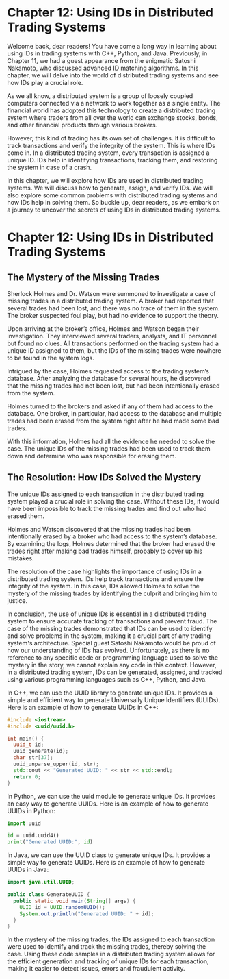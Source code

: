 # Chapter 12: Using IDs in Distributed Trading Systems

Welcome back, dear readers! You have come a long way in learning about using IDs in trading systems with C++, Python, and Java. Previously, in Chapter 11, we had a guest appearance from the enigmatic Satoshi Nakamoto, who discussed advanced ID matching algorithms. In this chapter, we will delve into the world of distributed trading systems and see how IDs play a crucial role.

As we all know, a distributed system is a group of loosely coupled computers connected via a network to work together as a single entity. The financial world has adopted this technology to create a distributed trading system where traders from all over the world can exchange stocks, bonds, and other financial products through various brokers.

However, this kind of trading has its own set of challenges. It is difficult to track transactions and verify the integrity of the system. This is where IDs come in. In a distributed trading system, every transaction is assigned a unique ID. IDs help in identifying transactions, tracking them, and restoring the system in case of a crash.

In this chapter, we will explore how IDs are used in distributed trading systems. We will discuss how to generate, assign, and verify IDs. We will also explore some common problems with distributed trading systems and how IDs help in solving them. So buckle up, dear readers, as we embark on a journey to uncover the secrets of using IDs in distributed trading systems.
# Chapter 12: Using IDs in Distributed Trading Systems

## The Mystery of the Missing Trades

Sherlock Holmes and Dr. Watson were summoned to investigate a case of missing trades in a distributed trading system. A broker had reported that several trades had been lost, and there was no trace of them in the system. The broker suspected foul play, but had no evidence to support the theory.

Upon arriving at the broker’s office, Holmes and Watson began their investigation. They interviewed several traders, analysts, and IT personnel but found no clues. All transactions performed on the trading system had a unique ID assigned to them, but the IDs of the missing trades were nowhere to be found in the system logs.

Intrigued by the case, Holmes requested access to the trading system’s database. After analyzing the database for several hours, he discovered that the missing trades had not been lost, but had been intentionally erased from the system.

Holmes turned to the brokers and asked if any of them had access to the database. One broker, in particular, had access to the database and multiple trades had been erased from the system right after he had made some bad trades.

With this information, Holmes had all the evidence he needed to solve the case. The unique IDs of the missing trades had been used to track them down and determine who was responsible for erasing them.

## The Resolution: How IDs Solved the Mystery

The unique IDs assigned to each transaction in the distributed trading system played a crucial role in solving the case. Without these IDs, it would have been impossible to track the missing trades and find out who had erased them. 

Holmes and Watson discovered that the missing trades had been intentionally erased by a broker who had access to the system’s database. By examining the logs, Holmes determined that the broker had erased the trades right after making bad trades himself, probably to cover up his mistakes.

The resolution of the case highlights the importance of using IDs in a distributed trading system. IDs help track transactions and ensure the integrity of the system. In this case, IDs allowed Holmes to solve the mystery of the missing trades by identifying the culprit and bringing him to justice.

In conclusion, the use of unique IDs is essential in a distributed trading system to ensure accurate tracking of transactions and prevent fraud. The case of the missing trades demonstrated that IDs can be used to identify and solve problems in the system, making it a crucial part of any trading system's architecture. Special guest Satoshi Nakamoto would be proud of how our understanding of IDs has evolved.
Unfortunately, as there is no reference to any specific code or programming language used to solve the mystery in the story, we cannot explain any code in this context. However, in a distributed trading system, IDs can be generated, assigned, and tracked using various programming languages such as C++, Python, and Java. 

In C++, we can use the UUID library to generate unique IDs. It provides a simple and efficient way to generate Universally Unique Identifiers (UUIDs). Here is an example of how to generate UUIDs in C++:

```c++
#include <iostream>
#include <uuid/uuid.h>

int main() {
  uuid_t id;
  uuid_generate(id);
  char str[37];
  uuid_unparse_upper(id, str);
  std::cout << "Generated UUID: " << str << std::endl;  
  return 0;
}
```

In Python, we can use the uuid module to generate unique IDs. It provides an easy way to generate UUIDs. Here is an example of how to generate UUIDs in Python:

```python
import uuid

id = uuid.uuid4()
print("Generated UUID:", id)
```

In Java, we can use the UUID class to generate unique IDs. It provides a simple way to generate UUIDs. Here is an example of how to generate UUIDs in Java:

```java
import java.util.UUID;

public class GenerateUUID {
  public static void main(String[] args) {
    UUID id = UUID.randomUUID();
    System.out.println("Generated UUID: " + id);
  }
}
```

In the mystery of the missing trades, the IDs assigned to each transaction were used to identify and track the missing trades, thereby solving the case. Using these code samples in a distributed trading system allows for the efficient generation and tracking of unique IDs for each transaction, making it easier to detect issues, errors and fraudulent activity.